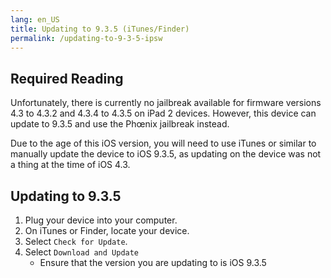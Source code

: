 ```yaml
---
lang: en_US
title: Updating to 9.3.5 (iTunes/Finder)
permalink: /updating-to-9-3-5-ipsw
---
```


## Required Reading

Unfortunately, there is currently no jailbreak available for firmware versions 4.3 to 4.3.2 and 4.3.4 to 4.3.5 on iPad 2 devices. However, this device can update to 9.3.5 and use the Phœnix jailbreak instead.

Due to the age of this iOS version, you will need to use iTunes or similar to manually update the device to iOS 9.3.5, as updating on the device was not a thing at the time of iOS 4.3.

## Updating to 9.3.5

1. Plug your device into your computer.
1. On iTunes or Finder, locate your device.
1. Select `Check for Update`.
1. Select `Download and Update`
    - Ensure that the version you are updating to is iOS 9.3.5